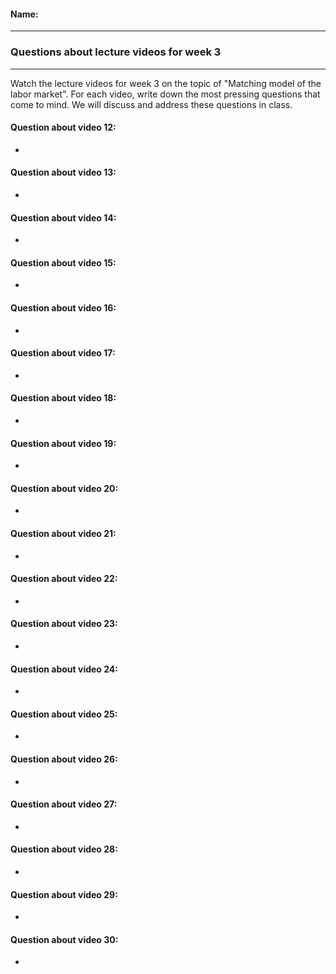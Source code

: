 #### Name:

---

### Questions about lecture videos for week 3

---

Watch the lecture videos for week 3 on the topic of "Matching model of the labor market". For each video, write down the most pressing questions that come to mind. We will discuss and address these questions in class.

#### Question about video 12:

+ 

#### Question about video 13:

+ 

#### Question about video 14:

+ 

#### Question about video 15:

+ 

#### Question about video 16:

+ 

#### Question about video 17:

+ 

#### Question about video 18:

+ 

#### Question about video 19:

+ 

#### Question about video 20:

+ 

#### Question about video 21:

+ 

#### Question about video 22:

+ 

#### Question about video 23:

+ 

#### Question about video 24:

+ 

#### Question about video 25:

+ 

#### Question about video 26:

+ 

#### Question about video 27:

+ 

#### Question about video 28:

+ 

#### Question about video 29:

+ 

#### Question about video 30:

+ 
